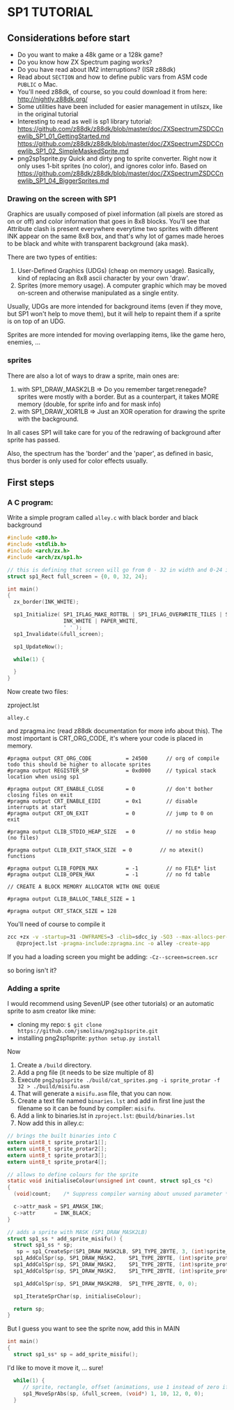# SP1 TUTORIAL

## Considerations before start

* Do you want to make a 48k game or a 128k game?
* Do you know how ZX Spectrum paging works?
* Do you have read about IM2 interruptions? (ISR z88dk)
* Read about `SECTION` and how to define public vars from ASM code `PUBLIC`
o Mac.
* You'll need z88dk, of course, so you could download it from here: http://nightly.z88dk.org/
* Some utilities have been included for easier management in utilszx, like in the original tutorial
* Interesting to read as well is sp1 library tutorial: https://github.com/z88dk/z88dk/blob/master/doc/ZXSpectrumZSDCCnewlib_SP1_01_GettingStarted.md https://github.com/z88dk/z88dk/blob/master/doc/ZXSpectrumZSDCCnewlib_SP1_02_SimpleMaskedSprite.md
* png2sp1sprite.py Quick and dirty png to sprite converter. Right now it only uses 1-bit sprites (no color), and ignores color info. Based on https://github.com/z88dk/z88dk/blob/master/doc/ZXSpectrumZSDCCnewlib_SP1_04_BiggerSprites.md

### Drawing on the screen with SP1

Graphics are usually composed of pixel information (all pixels are stored as on or off) and color information that goes 
in 8x8 blocks. You'll see that Attribute clash is present everywhere everytime two sprites with different INK appear 
on the same 8x8 box, and that's why lot of games made heroes to be black and white with transparent background 
(aka mask).

There are two types of entities:
1. User-Defined Graphics (UDGs) (cheap on memory usage). Basically, kind of replacing an 8x8 ascii character by your own 'draw'.
2. Sprites (more memory usage). A computer graphic which may be moved on-screen and otherwise manipulated as a single entity.

Usually, UDGs are more intended for background items (even if they move, but SP1 won't help to move them), but it will help 
to repaint them if a sprite is on top of an UDG.

Sprites are more intended for moving overlapping items, like the game hero, enemies, ...

### sprites 
There are also a lot of ways to draw a sprite, main ones are:
1. with SP1_DRAW_MASK2LB => Do you remember target:renegade? sprites were mostly with a border. But 
as a counterpart, it takes MORE memory (double, for sprite info and for mask info)
2. with SP1_DRAW_XOR1LB => Just an XOR operation for drawing the sprite with the background.

In all cases SP1 will take care for you of the redrawing of background after sprite has passed.


Also, the spectrum has the 'border' and the 'paper', as defined in basic, thus border is only used for
color effects usually.

## First steps 

### A C program:
Write a simple program called `alley.c` with black border and black background
```C
#include <z80.h>
#include <stdlib.h>
#include <arch/zx.h>
#include <arch/zx/sp1.h>

// this is defining that screen will go from 0 - 32 in width and 0-24 in height
struct sp1_Rect full_screen = {0, 0, 32, 24};

int main()
{
  zx_border(INK_WHITE);

  sp1_Initialize( SP1_IFLAG_MAKE_ROTTBL | SP1_IFLAG_OVERWRITE_TILES | SP1_IFLAG_OVERWRITE_DFILE,
                  INK_WHITE | PAPER_WHITE,
                  ' ' );
  sp1_Invalidate(&full_screen);

  sp1_UpdateNow();

  while(1) {

  }
}
```

Now create two files: 

zproject.lst 
``` 
alley.c
```

and zpragma.inc (read z88dk documentation for more info about this). 
The most important is CRT_ORG_CODE, it's where your code is placed in memory.
```
#pragma output CRT_ORG_CODE           = 24500      // org of compile todo this should be higher to allocate sprites
#pragma output REGISTER_SP            = 0xd000     // typical stack location when using sp1

#pragma output CRT_ENABLE_CLOSE       = 0          // don't bother closing files on exit
#pragma output CRT_ENABLE_EIDI        = 0x1        // disable interrupts at start
#pragma output CRT_ON_EXIT            = 0          // jump to 0 on exit

#pragma output CLIB_STDIO_HEAP_SIZE   = 0          // no stdio heap (no files)

#pragma output CLIB_EXIT_STACK_SIZE  = 0         // no atexit() functions

#pragma output CLIB_FOPEN_MAX         = -1         // no FILE* list
#pragma output CLIB_OPEN_MAX          = -1         // no fd table

// CREATE A BLOCK MEMORY ALLOCATOR WITH ONE QUEUE

#pragma output CLIB_BALLOC_TABLE_SIZE = 1

#pragma output CRT_STACK_SIZE = 128
```


You'll need of course to compile it
```bash 
zcc +zx -v -startup=31 -DWFRAMES=3 -clib=sdcc_iy -SO3 --max-allocs-per-node200000 \ 
   @zproject.lst -pragma-include:zpragma.inc -o alley -create-app
```
If you had a loading screen you might be adding: `-Cz--screen=screen.scr `

so boring isn't it?

### Adding a sprite
I would recommend using SevenUP (see other tutorials) 
or an automatic sprite to asm creator like mine:
 * cloning my repo: `$ git clone https://github.com/jsmolina/png2sp1sprite.git`
 * installing png2sp1sprite: `python setup.py install`

Now  
1. Create a `/build` directory.
2. Add a png file (it needs to be size multiple of 8)
3. Execute `png2sp1sprite ./build/cat_sprites.png -i sprite_protar -f 32 > ./build/misifu.asm`
4. That will generate a `misifu.asm` file, that you can now.
5. Create a text file named `binaries.lst` and add in first line just the filename so it can be 
found by compiler: `misifu`.
6. Add a link to binaries.lst in `zproject.lst`: `@build/binaries.lst`
7. Now add this in alley.c:
```C
// brings the built binaries into C
extern uint8_t sprite_protar1[];
extern uint8_t sprite_protar2[];
extern uint8_t sprite_protar3[];
extern uint8_t sprite_protar4[];

// allows to define colours for the sprite
static void initialiseColour(unsigned int count, struct sp1_cs *c)
{
  (void)count;    /* Suppress compiler warning about unused parameter */

  c->attr_mask = SP1_AMASK_INK;
  c->attr      = INK_BLACK;
}

// adds a sprite with MASK (SP1_DRAW_MASK2LB)
struct sp1_ss * add_sprite_misifu() {
  struct sp1_ss * sp;
   sp = sp1_CreateSpr(SP1_DRAW_MASK2LB, SP1_TYPE_2BYTE, 3, (int)sprite_protar1, 1);
  sp1_AddColSpr(sp, SP1_DRAW_MASK2,    SP1_TYPE_2BYTE, (int)sprite_protar2, 1);
  sp1_AddColSpr(sp, SP1_DRAW_MASK2,    SP1_TYPE_2BYTE, (int)sprite_protar3, 1);
  sp1_AddColSpr(sp, SP1_DRAW_MASK2,    SP1_TYPE_2BYTE, (int)sprite_protar4, 1);

  sp1_AddColSpr(sp, SP1_DRAW_MASK2RB,  SP1_TYPE_2BYTE, 0, 0);

  sp1_IterateSprChar(sp, initialiseColour);

  return sp;
}
```

But I guess you want to see the sprite now, add this in MAIN
```C
int main()
{
  struct sp1_ss* sp = add_sprite_misifu();
```

I'd like to move it move it, ... sure!
```C
  while(1) {
     // sprite, rectangle, offset (animations, use 1 instead of zero if animated), y, x, rotationy, rotationx
     sp1_MoveSprAbs(sp, &full_screen, (void*) 1, 10, 12, 0, 0);
  }
```